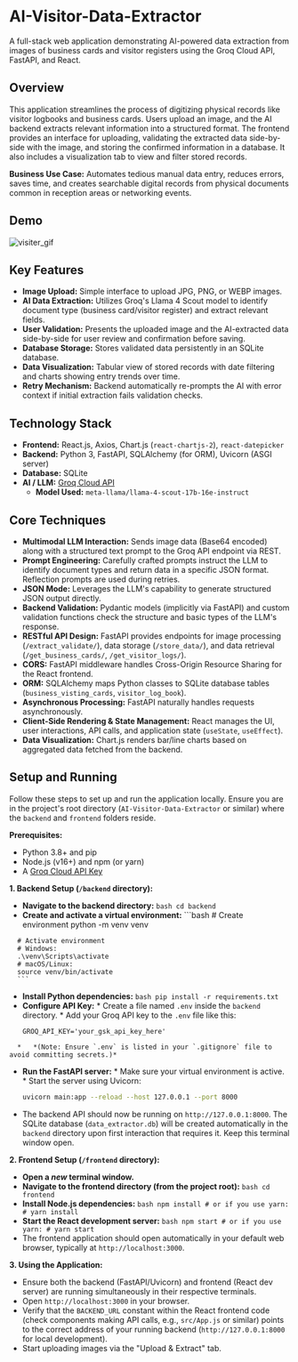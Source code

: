 
# AI-Visitor-Data-Extractor

A full-stack web application demonstrating AI-powered data extraction from images of business cards and visitor registers using the Groq Cloud API, FastAPI, and React.

## Overview

This application streamlines the process of digitizing physical records like visitor logbooks and business cards. Users upload an image, and the AI backend extracts relevant information into a structured format. The frontend provides an interface for uploading, validating the extracted data side-by-side with the image, and storing the confirmed information in a database. It also includes a visualization tab to view and filter stored records.

**Business Use Case:** Automates tedious manual data entry, reduces errors, saves time, and creates searchable digital records from physical documents common in reception areas or networking events.

## Demo
![visiter_gif](https://github.com/user-attachments/assets/56139410-0fee-440c-b211-cf397de4c2b4)


## Key Features

*   **Image Upload:** Simple interface to upload JPG, PNG, or WEBP images.
*   **AI Data Extraction:** Utilizes Groq's Llama 4 Scout model to identify document type (business card/visitor register) and extract relevant fields.
*   **User Validation:** Presents the uploaded image and the AI-extracted data side-by-side for user review and confirmation before saving.
*   **Database Storage:** Stores validated data persistently in an SQLite database.
*   **Data Visualization:** Tabular view of stored records with date filtering and charts showing entry trends over time.
*   **Retry Mechanism:** Backend automatically re-prompts the AI with error context if initial extraction fails validation checks.

## Technology Stack

*   **Frontend:** React.js, Axios, Chart.js (`react-chartjs-2`), `react-datepicker`
*   **Backend:** Python 3, FastAPI, SQLAlchemy (for ORM), Uvicorn (ASGI server)
*   **Database:** SQLite
*   **AI / LLM:** [Groq Cloud API](https://console.groq.com/)
    *   **Model Used:** `meta-llama/llama-4-scout-17b-16e-instruct`

## Core Techniques

*   **Multimodal LLM Interaction:** Sends image data (Base64 encoded) along with a structured text prompt to the Groq API endpoint via REST.
*   **Prompt Engineering:** Carefully crafted prompts instruct the LLM to identify document types and return data in a specific JSON format. Reflection prompts are used during retries.
*   **JSON Mode:** Leverages the LLM's capability to generate structured JSON output directly.
*   **Backend Validation:** Pydantic models (implicitly via FastAPI) and custom validation functions check the structure and basic types of the LLM's response.
*   **RESTful API Design:** FastAPI provides endpoints for image processing (`/extract_validate/`), data storage (`/store_data/`), and data retrieval (`/get_business_cards/`, `/get_visitor_logs/`).
*   **CORS:** FastAPI middleware handles Cross-Origin Resource Sharing for the React frontend.
*   **ORM:** SQLAlchemy maps Python classes to SQLite database tables (`business_visting_cards`, `visitor_log_book`).
*   **Asynchronous Processing:** FastAPI naturally handles requests asynchronously.
*   **Client-Side Rendering & State Management:** React manages the UI, user interactions, API calls, and application state (`useState`, `useEffect`).
*   **Data Visualization:** Chart.js renders bar/line charts based on aggregated data fetched from the backend.

## Setup and Running

Follow these steps to set up and run the application locally. Ensure you are in the project's root directory (`AI-Visitor-Data-Extractor` or similar) where the `backend` and `frontend` folders reside.

**Prerequisites:**

*   Python 3.8+ and pip
*   Node.js (v16+) and npm (or yarn)
*   A [Groq Cloud API Key](https://console.groq.com/)

**1. Backend Setup (`/backend` directory):**

   *   **Navigate to the backend directory:**
      ```bash
      cd backend
      ```
   *   **Create and activate a virtual environment:**
      ```bash
      # Create environment
      python -m venv venv

      # Activate environment
      # Windows:
      .\venv\Scripts\activate
      # macOS/Linux:
      source venv/bin/activate
      ```
   *   **Install Python dependencies:**
      ```bash
      pip install -r requirements.txt
      ```
   *   **Configure API Key:**
      *   Create a file named `.env` inside the `backend` directory.
      *   Add your Groq API key to the `.env` file like this:
         ```dotenv
         GROQ_API_KEY='your_gsk_api_key_here'
         ```
      *   *(Note: Ensure `.env` is listed in your `.gitignore` file to avoid committing secrets.)*
   *   **Run the FastAPI server:**
      *   Make sure your virtual environment is active.
      *   Start the server using Uvicorn:
         ```bash
         uvicorn main:app --reload --host 127.0.0.1 --port 8000
         ```
   *   The backend API should now be running on `http://127.0.0.1:8000`. The SQLite database (`data_extractor.db`) will be created automatically in the `backend` directory upon first interaction that requires it. Keep this terminal window open.

**2. Frontend Setup (`/frontend` directory):**

   *   **Open a *new* terminal window.**
   *   **Navigate to the frontend directory (from the project root):**
      ```bash
      cd frontend
      ```
   *   **Install Node.js dependencies:**
      ```bash
      npm install
      # or if you use yarn:
      # yarn install
      ```
   *   **Start the React development server:**
      ```bash
      npm start
      # or if you use yarn:
      # yarn start
      ```
   *   The frontend application should open automatically in your default web browser, typically at `http://localhost:3000`.

**3. Using the Application:**

*   Ensure both the backend (FastAPI/Uvicorn) and frontend (React dev server) are running simultaneously in their respective terminals.
*   Open `http://localhost:3000` in your browser.
*   Verify that the `BACKEND_URL` constant within the React frontend code (check components making API calls, e.g., `src/App.js` or similar) points to the correct address of your running backend (`http://127.0.0.1:8000` for local development).
*   Start uploading images via the "Upload & Extract" tab.

